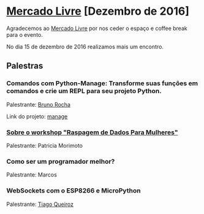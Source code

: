 # [Mercado Livre][0] [Dezembro de 2016]

Agradecemos ao [Mercado Livre][1] por nos ceder o espaço e coffee break para o evento.

No dia 15 de dezembro de 2016 realizamos mais um encontro.

## Palestras

### Comandos com Python-Manage: Transforme suas funções em comandos e crie um REPL para seu projeto Python.

Palestrante: [Bruno Rocha][2]

Link do projeto: [manage][3]

### [Sobre o workshop "Raspagem de Dados Para Mulheres"][4]

Palestrante: Patricia Morimoto

### Como ser um programador melhor?

Palestrante: Marcos

### WebSockets com o ESP8266 e MicroPython

Palestrante: [Tiago Queiroz][5]



[0]: https://www.meetup.com/pt-BR/Grupy-SP/events/235703207/
[1]: http://www.mercadolivre.com.br/
[2]: http://brunorocha.org/
[3]: https://github.com/rochacbruno/manage
[4]: http://www.slideshare.net/excermori/sobre-o-workshop-raspagem-de-dados-para-mulheres
[5]: http://www.tiago.eti.br/